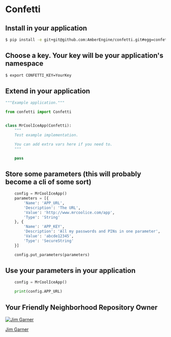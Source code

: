 Confetti
=========

## Install in your application

```bash
$ pip install -e git+git@github.com:AmberEngine/confetti.git#egg=confetti
```

## Choose a key. Your key will be your application's namespace
```bash
$ export CONFETTI_KEY=YourKey
```

## Extend in your application
```python
"""Example application."""

from confetti import Confetti


class MrCoolIceApp(Confetti):
    """
    Test example implementation.

    You can add extra vars here if you need to.
    """

    pass
```

## Store some parameters (this will probably become a cli of some sort)
```python
    config = MrCoolIceApp()
    parameters = [{
        'Name': 'APP_URL',
        'Description': 'The URL',
        'Value': 'http://www.mrcoolice.com/app',
        'Type': 'String'
    }, {
        'Name': 'APP_KEY',
        'Description': 'All my passwords and PINs in one parameter',
        'Value': 'abcde12345',
        'Type': 'SecureString'
    }]

    config.put_parameters(parameters)
```

## Use your parameters in your application
```python
    config = MrCoolIceApp()

    print(config.APP_URL)
```

## Your Friendly Neighborhood Repository Owner

[![Jim Garner](https://avatars2.githubusercontent.com/u/9437566?v=3&s=100)](https://github.com/jg75)

[Jim Garner](https://github.com/jg75)
